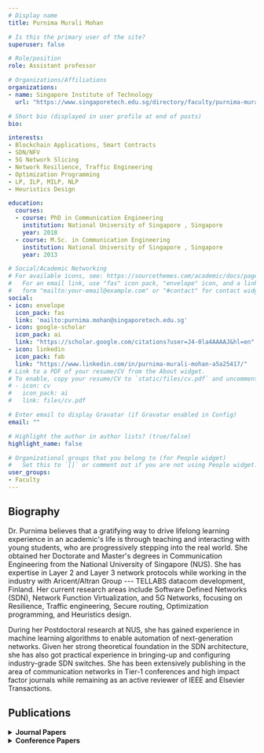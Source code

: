 ```yaml
---
# Display name
title: Purnima Murali Mohan

# Is this the primary user of the site?
superuser: false

# Role/position
role: Assistant professor

# Organizations/Affiliations
organizations:
- name: Singapore Institute of Technology
  url: "https://www.singaporetech.edu.sg/directory/faculty/purnima-murali-mohan"

# Short bio (displayed in user profile at end of posts)
bio: 

interests:
- Blockchain Applications, Smart Contracts
- SDN/NFV
- 5G Network Slicing
- Network Resilience, Traffic Engineering
- Optimization Programming
- LP, ILP, MILP, NLP
- Heuristics Design

education:
  courses:
  - course: PhD in Communication Engineering
    institution: National University of Singapore , Singapore
    year: 2018
  - course: M.Sc. in Communication Engineering
    institution: National University of Singapore , Singapore
    year: 2013

# Social/Academic Networking
# For available icons, see: https://sourcethemes.com/academic/docs/page-builder/#icons
#   For an email link, use "fas" icon pack, "envelope" icon, and a link in the
#   form "mailto:your-email@example.com" or "#contact" for contact widget.
social:
- icon: envelope
  icon_pack: fas
  link: 'mailto:purnima.mohan@singaporetech.edu.sg'
- icon: google-scholar
  icon_pack: ai
  link: "https://scholar.google.com/citations?user=J4-0la4AAAAJ&hl=en"
- icon: linkedin
  icon_pack: fab
  link: "https://www.linkedin.com/in/purnima-murali-mohan-a5a25417/"
# Link to a PDF of your resume/CV from the About widget.
# To enable, copy your resume/CV to `static/files/cv.pdf` and uncomment the lines below.
# - icon: cv
#   icon_pack: ai
#   link: files/cv.pdf

# Enter email to display Gravatar (if Gravatar enabled in Config)
email: ""

# Highlight the author in author lists? (true/false)
highlight_name: false

# Organizational groups that you belong to (for People widget)
#   Set this to `[]` or comment out if you are not using People widget.
user_groups:
- Faculty
---
```


## <span style="font-size: 1.25rem  ;">**Biography**</span>

<span style="font-size: 0.9rem ;">Dr. Purnima believes that a gratifying way to drive lifelong learning experience in an academic's life is through teaching and interacting with young students, who are progressively stepping into the real world. She obtained her Doctorate and Master's degrees in Communication Engineering from the National University of Singapore (NUS).  She has expertise in Layer 2 and Layer 3 network protocols while working in the industry with Aricent/Altran Group --- TELLABS datacom development, Finland.  Her current research areas include Software Defined Networks (SDN), Network Function Virtualization, and 5G Networks, focusing on Resilience, Traffic engineering, Secure routing, Optimization programming, and Heuristics design.

During her Postdoctoral research at NUS,  she has gained experience in machine learning algorithms to enable automation of next-generation networks. Given her strong theoretical foundation in the SDN architecture, she has also got practical experience in bringing-up and configuring industry-grade SDN switches. She has been extensively publishing in the area of communication networks in Tier-1 conferences and high impact factor journals while remaining as an active reviewer of IEEE and Elsevier Transactions. </span>

## <span style="font-size: 1.25rem  ;">**Publications**</span>
<details>
  <summary><strong>Journal Papers</strong></summary>
  - <span style="font-size: 0.9rem ;">Purnima Murali Mohan, Tram Truong-Huu and Mohan Gurusamy, "Byzantine-Resilient Controller Mapping and Remapping in Software Defined Networks," in <i>IEEE Transactions on Network Science and Engineering</i>, Mar 2020.</span>

  - <span style="font-size: 0.9rem ;">Tram Truong-Huu, Purnima Murali Mohan and Mohan Gurusamy, "Virtual Network Embedding in Ring Optical Data Centers using Markov Chain Probability Model," in <i>IEEE Transactions on Network and Service Management</i>, July 2019.</span>

  - <span style="font-size: 0.9rem ;">Vignesh Sridharan, Purnima Murali Mohan and Mohan Gurusamy, "QoC-Aware Control Traffic Engineering in Software Defined Networks," in <i>IEEE Transactions on Network and Service Management</i>, Sept 2019.</span>

  - <span style="font-size: 0.9rem ;">Tram Truong-Huu, Purnima Murali Mohan, Mohan Gurusamy, "Service Chain Embedding for Diversified 5G Slices With Virtual Network Function Sharing," in <i>IEEE Communications Letters</i>, vol. 23, no. 5, pp. 826-829, May 2019.</span>

  - <span style="font-size: 0.9rem ;">Purnima Murali Mohan, Teng Joon Lim, Mohan Gurusamy, "Dynamic Attack-Resilient Routing in Software Defined Networks," in <i>IEEE Transactions on Network and Service Management</i>, vol. 15, no. 3, pp. 1146-1160, Sept. 2018.</span>

  - <span style="font-size: 0.9rem ;">Purnima Murali Mohan, Tram Truong-Huu, Mohan Gurusamy. "Fault tolerance in TCAM-limited software defined networks." <i>Computer Networks</i> 116 (2017): 47-62.</span>
</details>
<details>
  <summary><strong>Conference Papers</strong></summary>
  - <span style="font-size: 0.9rem ;">Hoe Feng Ting and Purnima Murali Mohan, "ASIST: Automated Strategic Partners Ranking and Recommendation System Using NLP and Security Intelligence," in 2021 IEEE International Conference on Service Operations and Logistics, and Informatics (SOLI), 2021, pp. 1-6 (Best Student Paper Award).</span>

  - <span style="font-size: 0.9rem ;">Tan Hui Yang Zen, Chin Bing Hong, Purnima Murali Mohan and Vivek Balachandran, "ABC-Verify: AI-Blockchain Integrated Framework for Tweet Misinformation Detection," in 2021 IEEE International Conference on Service Operations and Logistics, and Informatics (SOLI), 2021, pp. 1-5.</span>

  - <span style="font-size: 0.9rem ;">Lim Wei Ming Shawn, Purnima Murali Mohan, Peter Loh Kok Keong, and Vivek Balachandran. 2021. "Blockchain-based Proof of Existence Framework using Ethereum Smart Contracts." In Proceedings of the Eleventh ACM Conference on Data and Application Security and Privacy (CODASPY '21), 301–303.</span>

  - <span style="font-size: 0.9rem ;">Purnima Murali Mohan and Mohan Gurusamy, "Resilient VNF Placement for Service Chain Embedding in Diversified 5G Network Slices," in Proceedings of IEEE Globecom 2019, December 2019.</span>

  - <span style="font-size: 0.9rem ;">Akash Raj, Tram Truong-Huu, Purnima Murali Mohan, Mohan Gurusamy, "Crossfire Attack Detection using Deep Learning in Software Defined ITS Network," in IEEE Vehicular Technology Conference (VTC2019 Spring), Malaysia, 2019, pp. 1-6.</span>

  - <span style="font-size: 0.9rem ;">Tram Truong-Huu, Prarthana Prathap, Purnima Murali Mohan, Mohan Gurusamy, "Fast and Adaptive Failure Recovery using Machine Learning in Software Defined Networks," in Proceedings of IEEE ICC 2019, May 2019.</span>

  - <span style="font-size: 0.9rem ;">Jawaharan Ragaharini, Purnima Murali Mohan, Tamal Dinesh Das, Mohan Gurusamy, "Empirical Evaluation of SDN Controllers using Mininet/Wireshark and Comparison with Cbench," in IEEE International Conference on Computer Communications and Networks (ICCCN) 2018, Hangzhou, 2018.</span>

  - <span style="font-size: 0.9rem ;">Purnima Murali Mohan, Tram Truong-Huu, and Mohan Gurusamy, "Towards resilient in-band control path routing with malicious switch detection in SDN," in 2018 10th International Conference on Communication Systems & Networks (COMSNETS), Bengaluru, 2018, pp. 9-16.</span>

  - <span style="font-size: 0.9rem ;">Lim Yong Zhi, Purnima Murali Mohan, Vignesh Sridharan, Mohan Gurusamy, "Secondary Controller Mapping for Reliable Control Traffic Forwarding in SDN," in 2018 27th International Conference on Computer Communication and Networks (ICCCN), Hangzhou, 2018.</span>

  - <span style="font-size: 0.9rem ;">Purnima Murali Mohan, Tram Truong-Huu, and Mohan Gurusamy, "Primary-Backup Controller Mapping for Byzantine Fault Tolerance in Software Defined Networks," in GLOBECOM 2017 - 2017 IEEE Global Communications Conference, Singapore, 2017, pp. 1-7.</span>

  - <span style="font-size: 0.9rem ;">Purnima Murali Mohan, Teng Joon Lim, and Mohan Gurusamy, "Fragmentation-based Multipath Routing for Attack Resilience in Software Defined Networks," in Proceedings of IEEE LCN 2016, November 2016.</span>

  - <span style="font-size: 0.9rem ;">Purnima Murali Mohan, Dinil Mon Divakaran, and Mohan Gurusamy, "Proportional Bandwidth Sharing Using Bayesian Inference in SDN-based Data Centers," in Proceedings of IEEE ICC 2016, May 2016.</span>

  - <span style="font-size: 0.9rem ;">Zengxiang Li, Long Wang, Yu Zhang, Tram Truong-Huu, En Sheng Lim, Purnima Murali Mohan, Shibin Chen, Shuqin Ren, Mohan Gurusamy, Zheng Qin, "Integrated QoS-aware Resource Provisioning for Parallel and Distributed Applications," in 2015 IEEE/ACM 19th International Symposium on Distributed Simulation and Real Time Applications (DS-RT), Chengdu, 2015, pp. 171-178.</span>

  - <span style="font-size: 0.9rem ;">Purnima Murali Mohan, Tram Truong-Huu, and Mohan Gurusamy, "TCAM-aware Local Rerouting for Fast and Efficient Failure Recovery in Software Defined Networks," in Proceedings of IEEE Globecom 2015, December 2015.</span>

  - <span style="font-size: 0.9rem ;">Purnima Murali Mohan, Dinil Mon Divakaran, and Mohan Gurusamy, "Performance study of TCP flows with QoS-supported OpenFlow in Data Center networks," in Proceedings of IEEE ICON 2013, December 2013.</span>
</details>

